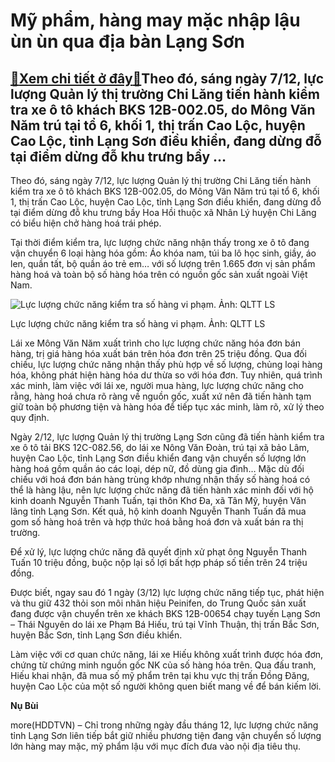 Mỹ phẩm, hàng may mặc nhập lậu ùn ùn qua địa bàn Lạng Sơn
=========================================================

[:gift:Xem chi tiết ở đây:gift:](https://hddtvn.com/my-pham-hang-may-mac-nhap-lau-un-un-qua-dia-ban-lang-son/)Theo đó, sáng ngày 7/12, lực lượng Quản lý thị trường Chi Lăng tiến hành kiểm tra xe ô tô khách BKS 12B-002.05, do Mông Văn Năm trú tại tổ 6, khối 1, thị trấn Cao Lộc, huyện Cao Lộc, tỉnh Lạng Sơn điều khiển, đang dừng đỗ tại điểm dừng đỗ khu trưng bầy …
--------------------------------------------------------------------------------------------------------------------------------------------------------------------------------------------------------------------------------------------------------------


Theo đó, sáng ngày 7/12, lực lượng Quản lý thị trường Chi Lăng tiến hành kiểm tra xe ô tô khách BKS 12B-002.05, do Mông Văn Năm trú tại tổ 6, khối 1, thị trấn Cao Lộc, huyện Cao Lộc, tỉnh Lạng Sơn điều khiển, đang dừng đỗ tại điểm dừng đỗ khu trưng bầy Hoa Hồi thuộc xã Nhân Lý huyện Chi Lăng có biểu hiện chở hàng hoá trái phép.


Tại thời điểm kiểm tra, lực lượng chức năng nhận thấy trong xe ô tô đang vận chuyển 6 loại hàng hóa gồm: Áo khóa nam, túi ba lô học sinh, giầy, áo len, quần tất, bộ quần áo trẻ em… với số lượng trên 1.665 đơn vị sản phẩm hàng hoá và toàn bộ số hàng hóa trên có nguồn gốc sản xuất ngoài Việt Nam.





![Lực lượng chức năng kiểm tra số hàng vi phạm. Ảnh: QLTT LS](https://hddtvn.com/wp-content/uploads/2021/01/1852_8_Dec_2020_015232_GMTxe_tYi_-_vYn_chuyYn_hang_lYu.jpg "Lực lượng chức năng kiểm tra số hàng vi phạm. Ảnh: QLTT LS")


Lực lượng chức năng kiểm tra số hàng vi phạm. Ảnh: QLTT LS



Lái xe Mông Văn Năm xuất trình cho lực lượng chức năng hóa đơn bán hàng, trị giá hàng hóa xuất bán trên hóa đơn trên 25 triệu đồng. Qua đối chiếu, lực lượng chức năng nhận thấy phù hợp về số lượng, chủng loại hàng hóa, không phát hiện hàng hóa dư thừa so với hóa đơn. Tuy nhiên, quá trình xác minh, làm việc với lái xe, người mua hàng, lực lượng chức năng cho rằng, hàng hoá chưa rõ ràng về nguồn gốc, xuất xứ nên đã tiến hành tạm giữ toàn bộ phương tiện và hàng hóa để tiếp tục xác minh, làm rõ, xử lý theo quy định.


Ngày 2/12, lực lượng Quản lý thị trường Lạng Sơn cũng đã tiến hành kiểm tra xe ô tô tải BKS 12C-082.56, do lái xe Nông Văn Đoàn, trú tại xã bảo Lâm, huyện Cao Lộc, tỉnh Lạng Sơn điều khiển đang vận chuyển số lượng lớn hàng hoá gồm quần áo các loại, dép nữ, đồ dùng gia đình… Mặc dù đối chiếu với hoá đơn bán hàng trùng khớp nhưng nhận thấy số hàng hoá có thể là hàng lậu, nên lực lượng chức năng đã tiến hành xác minh đối với hộ kinh doanh Nguyễn Thanh Tuấn, tại thôn Khơ Đa, xã Tân Mỹ, huyện Văn lãng tỉnh Lạng Sơn. Kết quả, hộ kinh doanh Nguyễn Thanh Tuấn đã mua gom số hàng hoá trên và hợp thức hoá bằng hoá đơn và xuất bán ra thị trường.


Để xử lý, lực lượng chức năng đã quyết định xử phạt ông Nguyễn Thanh Tuấn 10 triệu đồng, buộc nộp lại số lợi bất hợp pháp số tiền trên 24 triệu đồng.


Được biết, ngay sau đó 1 ngày (3/12) lực lượng chức năng tiếp tục, phát hiện và thu giữ 432 thỏi son môi nhãn hiệu Peinifen, do Trung Quốc sản xuất đang được vận chuyển trên xe khách BKS 12B-00654 chạy tuyến Lạng Sơn – Thái Nguyên do lái xe Phạm Bá Hiếu, trú tại Vĩnh Thuận, thị trấn Bắc Sơn, huyện Bắc Sơn, tỉnh Lạng Sơn điều khiển.


Làm việc với cơ quan chức năng, lái xe Hiếu không xuất trình được hóa đơn, chứng từ chứng minh nguồn gốc NK của số hàng hóa trên. Qua đấu tranh, Hiếu khai nhận, đã mua số mỹ phẩm trên tại khu vực thị trấn Đồng Đăng, huyện Cao Lộc của một số người không quen biết mang về để bán kiếm lời.




**Nụ Bùi**



more(HDDTVN) – Chỉ trong những ngày đầu tháng 12, lực lượng chức năng tỉnh Lạng Sơn liên tiếp bắt giữ nhiều phương tiện đang vận chuyển số lượng lớn hàng may mặc, mỹ phẩm lậu với mục đích đưa vào nội địa tiêu thụ.

